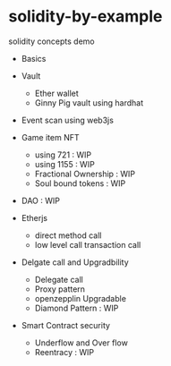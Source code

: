 # solidity-by-example
solidity concepts demo 
 - Basics

 - Vault 
    - Ether wallet
    - Ginny Pig vault using hardhat

 - Event scan using web3js

 - Game item NFT 
    - using 721 : WIP 
    - using 1155 : WIP
    - Fractional Ownership : WIP
    - Soul bound tokens : WIP

 - DAO : WIP    

 - Etherjs 
    - direct method call
    - low level call transaction call

 - Delgate call and Upgradbility 
    - Delegate call
    - Proxy pattern
    - openzepplin Upgradable
    - Diamond Pattern : WIP

 - Smart Contract security 
    - Underflow and Over flow 
    - Reentracy : WIP   

